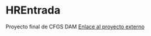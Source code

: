# HREntrada
Proyecto final de CFGS DAM
[Enlace al proyecto externo](https://github.com/Trope16121980/ServerHREntrada)
